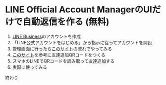 # LINE Official Account ManagerのUIだけで自動返信を作る (無料)
1. [LINE Business](https://www.lycbiz.com/jp/signup/)のアカウントを作成
2. 「LINE公式アカウントをはじめる」から指示に従ってアカウントを開設
3. 管理画面に行ったら[このサイト](https://www.lycbiz.com/jp/manual/OfficialAccountManager/Auto-response-messages/)の流れでやってみる
4. [このサイト](https://www.lycbiz.com/jp/manual/OfficialAccountManager/gain-friends/)を参考に友達追加QRコードをつくる
5. スマホのLINEでQRコードを読み取って友達追加する
6. 実際に使ってみる

終わり